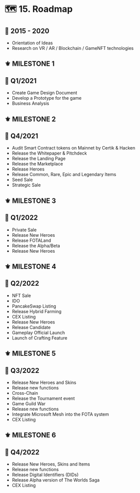 # 🗺 15. Roadmap

## 💎 2015 - 2020

* Orientation of Ideas
* Research on VR / AR / Blockchain / GameNFT technologies

## ⚜️ MILESTONE 1

## 💎 Q1/2021

* Create Game Design Document
* Develop a Prototype for the game
* Business Analysis

## ⚜️ MILESTONE 2

## 💎 Q4/2021

* Audit Smart Contract tokens on Mainnet by Certik & Hacken
* Release the Whitepaper & Pitchdeck
* Release the Landing Page
* Release the Marketplace
* Release Heroes
* Release Common, Rare, Epic and Legendary Items
* Seed Sale
* Strategic Sale

## ⚜️ MILESTONE 3

## 💎 Q1/2022

* Private Sale
* Release New Heroes
* Release FOTALand
* Release the Alpha/Beta
* Release New Heroes

## ⚜️ MILESTONE 4

## 💎 Q2/2022

* NFT Sale
* IDO
* PancakeSwap Listing
* Release Hybrid Farming
* CEX Listing
* Release New Heroes
* Release Candidate
* Gameplay Official Launch
* Launch of Crafting Feature

## ⚜️ **MILESTONE 5**

## 💎 Q3/2022

* Release New Heroes and Skins
* Release new functions
* Cross-Chain
* Release the Tournament event&#x20;
* Game Guild War
* Release new  functions
* Integrate Microsoft Mesh into the FOTA system
* CEX Listing

## ⚜️ **MILESTONE 6**

## 💎 **Q4/2022**

* Release New Heroes, Skins and Items
* Release new  functions
* Release Digital Identifiers (DIDs)
* Release Alpha  version of The Worlds Saga
* CEX Listing
